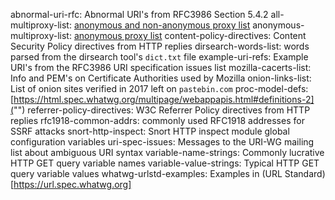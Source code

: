abnormal-uri-rfc: Abnormal URI's from RFC3986 Section 5.4.2
all-multiproxy-list: [anonymous and non-anonymous proxy list](http://multiproxy.org/txt_all/proxy.txt)
anonymous-multiproxy-list: [anonymous proxy list](http://multiproxy.org/txt_anon/proxy.txt)
content-policy-directives: Content Security Policy directives from HTTP replies
dirsearch-words-list: words parsed from the dirsearch tool's `dict.txt` file
example-uri-refs: Example URI's from the RFC3986 URI specification issues list
mozilla-cacerts-list: Info and PEM's on Certificate Authorities used by Mozilla 
onion-links-list: List of onion sites verified in 2017 left on `pastebin.com`
proc-model-defs: [https://html.spec.whatwg.org/multipage/webappapis.html#definitions-2]("")
referrer-policy-directives: W3C Referrer Policy directives from HTTP replies
rfc1918-common-addrs: commonly used RFC1918 addresses for SSRF attacks
snort-http-inspect: Snort HTTP inspect module global configuration variables
uri-spec-issues: Messages to the URI-WG mailing list about ambiguous URI syntax
variable-name-strings: Commonly lucrative HTTP GET query variable names
variable-value-strings: Typical HTTP GET query variable values
whatwg-urlstd-examples: Examples in (URL Standard)[https://url.spec.whatwg.org] 
